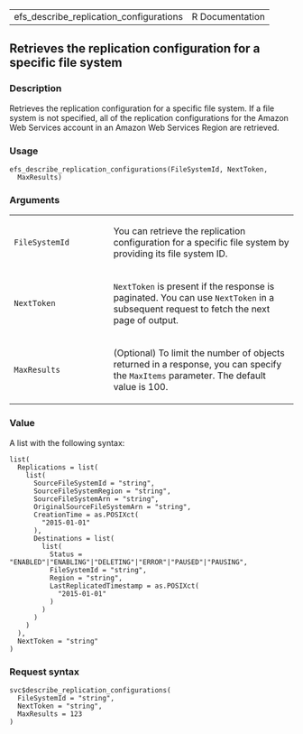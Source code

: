 <table style="width: 100%;">
<tbody>
<tr class="odd">
<td>efs_describe_replication_configurations</td>
<td style="text-align: right;">R Documentation</td>
</tr>
</tbody>
</table>

## Retrieves the replication configuration for a specific file system

### Description

Retrieves the replication configuration for a specific file system. If a
file system is not specified, all of the replication configurations for
the Amazon Web Services account in an Amazon Web Services Region are
retrieved.

### Usage

    efs_describe_replication_configurations(FileSystemId, NextToken,
      MaxResults)

### Arguments

<table>
<colgroup>
<col style="width: 35%" />
<col style="width: 65%" />
</colgroup>
<tbody>
<tr class="odd">
<td><code
id="efs_describe_replication_configurations_:_FileSystemId">FileSystemId</code></td>
<td><p>You can retrieve the replication configuration for a specific
file system by providing its file system ID.</p></td>
</tr>
<tr class="even">
<td><code
id="efs_describe_replication_configurations_:_NextToken">NextToken</code></td>
<td><p><code>NextToken</code> is present if the response is paginated.
You can use <code>NextToken</code> in a subsequent request to fetch the
next page of output.</p></td>
</tr>
<tr class="odd">
<td><code
id="efs_describe_replication_configurations_:_MaxResults">MaxResults</code></td>
<td><p>(Optional) To limit the number of objects returned in a response,
you can specify the <code>MaxItems</code> parameter. The default value
is 100.</p></td>
</tr>
</tbody>
</table>

### Value

A list with the following syntax:

    list(
      Replications = list(
        list(
          SourceFileSystemId = "string",
          SourceFileSystemRegion = "string",
          SourceFileSystemArn = "string",
          OriginalSourceFileSystemArn = "string",
          CreationTime = as.POSIXct(
            "2015-01-01"
          ),
          Destinations = list(
            list(
              Status = "ENABLED"|"ENABLING"|"DELETING"|"ERROR"|"PAUSED"|"PAUSING",
              FileSystemId = "string",
              Region = "string",
              LastReplicatedTimestamp = as.POSIXct(
                "2015-01-01"
              )
            )
          )
        )
      ),
      NextToken = "string"
    )

### Request syntax

    svc$describe_replication_configurations(
      FileSystemId = "string",
      NextToken = "string",
      MaxResults = 123
    )

